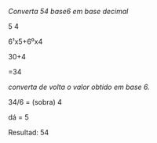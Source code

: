 *Converta 54 base6 em base decimal* 

5	4

6¹x5+6⁰x4

30+4

=34



*converta de volta o valor obtido em base 6.*


34/6 = (sobra) 4

dá = 5

Resultad: 54
